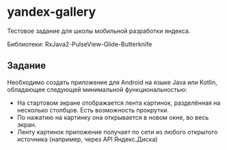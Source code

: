 # yandex-gallery

Тестовое задание для школы мобильной разработки яндекса. 

Библиотеки: RxJava2-PulseView-Glide-Butterknife


## Задание
Необходимо создать приложение для Android на языке Java или Kotlin, обладающее следующей минимальной функциональностью:

- На стартовом экране отображается лента картинок, разделённая на несколько столбцов. Есть возможность прокрутки.
- По нажатию на картинку она открывается в новом окне, во весь экран.
- Ленту картинок приложение получает по сети из любого открытого источника (например, через API Яндекс.Диска)
